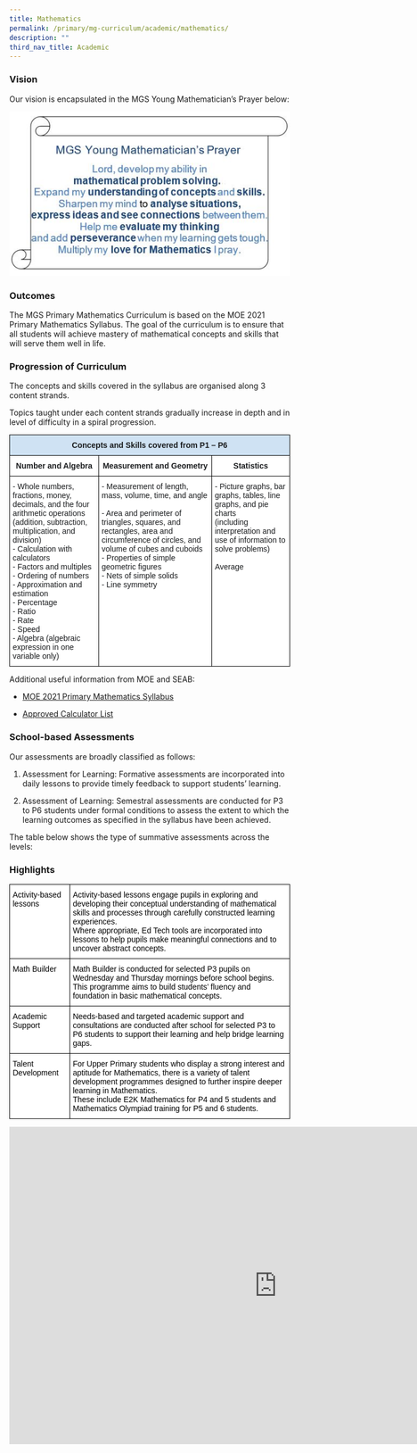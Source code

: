 ```yaml
---
title: Mathematics
permalink: /primary/mg-curriculum/academic/mathematics/
description: ""
third_nav_title: Academic
---
```

### Vision

Our vision is encapsulated in the MGS Young Mathematician’s Prayer below:

![](/images/Capture.jpg)



### Outcomes  
 
The MGS Primary Mathematics Curriculum is based on the MOE 2021 Primary Mathematics Syllabus. The goal of the curriculum is to ensure that all students will achieve mastery of mathematical concepts and skills that will serve them well in life.

  

### Progression of Curriculum

The concepts and skills covered in the syllabus are organised along 3 content strands.

Topics taught under each content strands gradually increase in depth and in level of difficulty in a spiral progression.

<style type="text/css">
.tg  {border-collapse:collapse;border-spacing:0;}
.tg td{border-color:black;border-style:solid;border-width:1px;font-family:Arial, sans-serif;font-size:14px;
  overflow:hidden;padding:10px 5px;word-break:normal;}
.tg th{border-color:black;border-style:solid;border-width:1px;font-family:Arial, sans-serif;font-size:14px;
  font-weight:normal;overflow:hidden;padding:10px 5px;word-break:normal;}
.tg .tg-zvks{background-color:#FFF;color:#1A1C1E;text-align:left;vertical-align:top}
.tg .tg-17pb{background-color:#FFF;color:#1A1C1E;font-weight:bold;text-align:center;vertical-align:top}
.tg .tg-mf0i{background-color:#CFE2F3;color:#1A1C1E;font-weight:bold;text-align:center;vertical-align:top}
</style>
<table class="tg">
<thead>
  <tr>
    <th colspan="3" class="tg-mf0i"><span style="font-weight:700;background-color:transparent">Concepts and Skills covered from P1 – P6</span></th>
  </tr>
</thead>
<tbody>
  <tr>
    <td class="tg-17pb"><span style="font-weight:700">Number and Algebra</span></td>
    <td class="tg-17pb"><span style="font-weight:700">Measurement and Geometry</span></td>
    <td class="tg-17pb"><span style="font-weight:700">Statistics</span></td>
  </tr>
  <tr>
    <td class="tg-zvks"><span style="background-color:transparent">- Whole numbers, fractions, money, decimals, and the four arithmetic operations </span><br><span style="background-color:transparent">(addition, subtraction, multiplication, and division)</span><br>- Calculation with calculators<br>- Factors and multiples<br>- Ordering of numbers<br>- Approximation and estimation<br><span style="background-color:transparent">- Percentage </span><br>- Ratio<br>- Rate<br>- Speed<br>- Algebra (algebraic expression in one variable only)</td>
    <td class="tg-zvks"><span style="background-color:#FFF">- Measurement of length, mass, volume, time, and angle</span><br><br>- Area and perimeter of triangles, squares, and rectangles, area and circumference of circles, and volume of cubes and cuboids<br>- Properties of simple geometric figures<br>- Nets of simple solids<br>- Line symmetry</td>
    <td class="tg-zvks">- Picture graphs, bar graphs, tables, line graphs, and pie charts <br>(including interpretation and use of information to solve problems)<br><br>Average	</td>
  </tr>
</tbody>
</table>

Additional useful information from MOE and SEAB:&nbsp;

*   [MOE 2021 Primary Mathematics Syllabus](https://www.moe.gov.sg/-/media/files/primary/2021-mathematics-syllabus-primary-1-to-6.pdf?la=en&amp;hash=24C377F2718FE1BC812CB4730CE11FAF42DD0F76)
    
*   [Approved Calculator List](https://www.seab.gov.sg/home/examinations/approved-calculators)

### School-based Assessments

Our assessments are broadly classified as follows:

1.  Assessment for Learning: Formative assessments are incorporated into daily lessons to provide timely feedback to support students’ learning.
    
2.  Assessment of Learning: Semestral assessments are conducted for P3 to P6 students under formal conditions to assess the extent to which the learning outcomes as specified in the syllabus have been achieved.
    
The table below shows the type of summative assessments across the levels:

### Highlights

<style type="text/css">
.tg  {border-collapse:collapse;border-spacing:0;}
.tg td{border-color:black;border-style:solid;border-width:1px;font-family:Arial, sans-serif;font-size:14px;
  overflow:hidden;padding:10px 5px;word-break:normal;}
.tg th{border-color:black;border-style:solid;border-width:1px;font-family:Arial, sans-serif;font-size:14px;
  font-weight:normal;overflow:hidden;padding:10px 5px;word-break:normal;}
.tg .tg-zvks{background-color:#FFF;color:#1A1C1E;text-align:left;vertical-align:top}
</style>
<table class="tg">
<thead>
  <tr>
    <th class="tg-zvks"><span style="color:#000;background-color:transparent">Activity-based lessons</span></th>
    <th class="tg-zvks"><span style="color:#000;background-color:transparent">Activity-based lessons engage pupils in exploring and developing their conceptual understanding of mathematical skills and processes through carefully constructed learning experiences. </span><br><span style="color:#000;background-color:transparent">Where appropriate, Ed Tech tools are incorporated into lessons to help pupils make meaningful connections and to uncover abstract concepts.</span></th>
  </tr>
</thead>
<tbody>
  <tr>
    <td class="tg-zvks"><span style="color:#000;background-color:transparent">Math Builder</span></td>
    <td class="tg-zvks"><span style="color:#000;background-color:transparent">Math Builder is conducted for selected P3 pupils on Wednesday and Thursday mornings before school begins. </span><br><span style="color:#000;background-color:transparent">This programme aims to build students’ fluency and foundation in basic mathematical concepts.</span></td>
  </tr>
  <tr>
    <td class="tg-zvks"><span style="color:#000;background-color:transparent">Academic Support</span></td>
    <td class="tg-zvks"><span style="color:#000;background-color:transparent">Needs-based and targeted academic support and consultations are conducted after school for selected P3 to P6 students to support their learning and help bridge learning gaps.</span></td>
  </tr>
  <tr>
    <td class="tg-zvks"><span style="color:#000;background-color:transparent">Talent Development</span></td>
    <td class="tg-zvks"><span style="color:#000;background-color:transparent">For Upper Primary students who display a strong interest and aptitude for Mathematics, there is a variety of talent development programmes designed to further inspire deeper learning in Mathematics. </span><br><span style="color:#000;background-color:transparent">These include E2K Mathematics for P4 and 5 students and Mathematics Olympiad training for P5 and 6 students.</span></td>
  </tr>
</tbody>
</table>

<iframe allowfullscreen="true" height="569" width="960" frameborder="0" src="https://docs.google.com/presentation/d/e/2PACX-1vSFXCycHSjJlIVDZTE1XkxRc7-wb6mquG5WTGrGhdq108AeTie1A_US8lQMC2EE8b1NwD2Rh6JPTHgd/embed?start=true&amp;loop=true&amp;delayms=3000"></iframe>